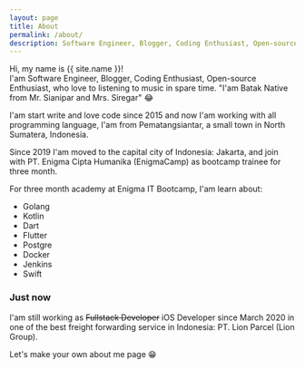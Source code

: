 ```yaml
---
layout: page
title: About
permalink: /about/
description: Software Engineer, Blogger, Coding Enthusiast, Open-source Enthusiast, who love to listening to music in spare time. "I'am Batak Native from Mr. Sianipar and Mrs. Siregar"
---
```


Hi, my name is {{ site.name }}!<br/>
I'am Software Engineer, Blogger, Coding Enthusiast, Open-source Enthusiast, who love to listening to music in spare time. "I'am Batak Native from Mr. Sianipar and Mrs. Siregar" 😂

I'am start write and love code since 2015 and now I'am working with all programming language, I'am from  Pematangsiantar, a small town in North Sumatera, Indonesia.

Since 2019 I'am moved to the capital city of Indonesia: Jakarta, and join with PT. Enigma Cipta Humanika (EnigmaCamp) as bootcamp trainee for three month.

For three month academy at Enigma IT Bootcamp, I'am learn about:
- Golang
- Kotlin
- Dart
- Flutter
- Postgre
- Docker
- Jenkins
- Swift

### Just now

I'am still working as ~~Fullstack Developer~~ iOS Developer since March 2020 in one of the best freight forwarding service in Indonesia: PT. Lion Parcel (Lion Group).

Let's make your own about me page 😁
